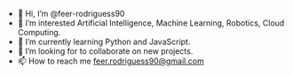 - 👋 Hi, I’m @feer-rodriguess90
- 👀 I’m interested Artificial Intelligence, Machine Learning, Robotics, Cloud Computing.
- 🌱 I’m currently learning Python and JavaScript. 
- 💞️ I’m looking for to collaborate on new projects.
- 📫 How to reach me feer.rodriguess90@gmail.com

<!---
feer-rodriguess90/feer-rodriguess90 is a ✨ special ✨ repository because its `README.md` (this file) appears on your GitHub profile.
You can click the Preview link to take a look at your changes.
--->
